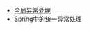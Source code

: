


* [全局异常处理](https://www.jianshu.com/p/b5b8613769db)
* [Spring中的统一异常处理](https://www.javaweb.shop/article/38.html)
